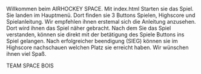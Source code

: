 Willkommen beim AIRHOCKEY SPACE.
Mit index.html Starten sie das Spiel. Sie landen im Hauptmenü. 
Dort finden sie 3 Buttons Spielen, Highscore und Spielanleitung.
Wir empfehlen ihnen erstemal sich die Anleitung anzusehen. 
Dort wird ihnen das Spiel näher gebracht. Nach dem Sie das Spiel verstanden,
können sie direkt mit der betätigung des Spiele Buttons ins Spiel gelangen.
Nach erfolgreicher beendigung (SIEG) können sie im Highscore nachschauen
welchen Platz sie erreicht haben.
Wir wünschen ihnen viel Spaß.

TEAM SPACE BOIS